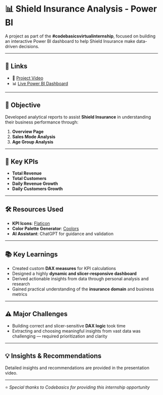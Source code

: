 # 📊 Shield Insurance Analysis - Power BI

A project as part of the **#codebasicsvirtualinternship**, focused on building an interactive Power BI dashboard to help Shield Insurance make data-driven decisions.

---

## 🔗 Links

- 🎥 [Project Video](https://www.youtube.com/watch?v=QyLJ7zmz0hs)  
- 📊 [Live Power BI Dashboard](https://app.powerbi.com/view?r=eyJrIjoiOTBhOTQ1MzItYWUzNS00ZWE0LTlmNDYtNDBhZWQ1ZTI0MWM0IiwidCI6ImM2ZTU0OWIzLTVmNDUtNDAzMi1hYWU5LWQ0MjQ0ZGM1YjJjNCJ9)

---

## 🎯 Objective

Developed analytical reports to assist **Shield Insurance** in understanding their business performance through:

1. **Overview Page**  
2. **Sales Mode Analysis**  
3. **Age Group Analysis**

---

## 📌 Key KPIs

- **Total Revenue**  
- **Total Customers**  
- **Daily Revenue Growth**  
- **Daily Customers Growth**

---

## 🛠️ Resources Used

- **KPI Icons**: [Flaticon](https://www.flaticon.com)  
- **Color Palette Generator**: [Coolors](https://www.coolors.co)  
- **AI Assistant**: ChatGPT for guidance and validation

---

## 📚 Key Learnings

- Created custom **DAX measures** for KPI calculations
- Designed a highly **dynamic and slicer-responsive dashboard**
- Derived actionable insights from data through personal analysis and research
- Gained practical understanding of the **insurance domain** and business metrics

---

## ⚠️ Major Challenges

- Building correct and slicer-sensitive **DAX logic** took time
- Extracting and choosing meaningful insights from vast data was challenging — required prioritization and clarity

---

## 💡 Insights & Recommendations

Detailed insights and recommendations are provided in the presentation video.

---

⭐ *Special thanks to Codebasics for providing this internship opportunity*

